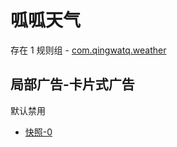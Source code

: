 # 呱呱天气

存在 1 规则组 - [com.qingwatq.weather](/src/apps/com.qingwatq.weather.ts)

## 局部广告-卡片式广告

默认禁用

- [快照-0](https://i.gkd.li/import/13476350)
